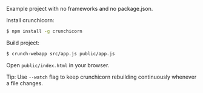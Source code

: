 Example project with no frameworks and no package.json.

Install crunchicorn:

```bash
$ npm install -g crunchicorn
```

Build project:

```bash
$ crunch-webapp src/app.js public/app.js
```

Open `public/index.html` in your browser.

Tip: Use `--watch` flag to keep crunchicorn rebuilding continuously whenever a file changes.
